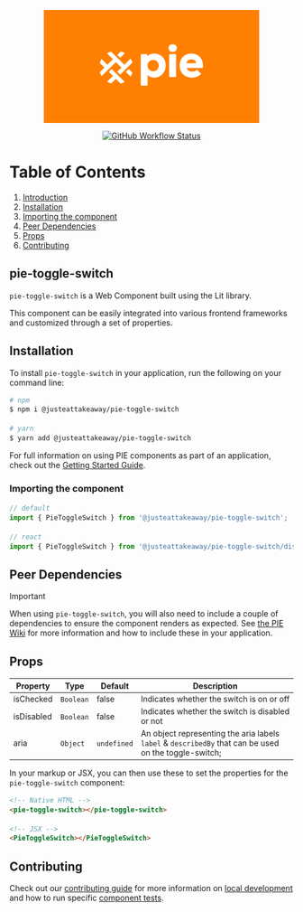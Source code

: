 <p align="center">
  <img align="center" src="../../../readme_image.png" height="200" alt="">
</p>

<p align="center">
  <a href="https://www.npmjs.com/@justeattakeaway/pie-toggle-switch">
    <img alt="GitHub Workflow Status" src="https://img.shields.io/npm/v/@justeattakeaway/pie-toggle-switch.svg">
  </a>
</p>

# Table of Contents

1. [Introduction](#pie-toggle-switch)
2. [Installation](#installation)
3. [Importing the component](#importing-the-component)
4. [Peer Dependencies](#peer-dependencies)
5. [Props](#props)
6. [Contributing](#contributing)

## pie-toggle-switch

`pie-toggle-switch` is a Web Component built using the Lit library.

This component can be easily integrated into various frontend frameworks and customized through a set of properties.


## Installation

To install `pie-toggle-switch` in your application, run the following on your command line:

```bash
# npm
$ npm i @justeattakeaway/pie-toggle-switch

# yarn
$ yarn add @justeattakeaway/pie-toggle-switch
```

For full information on using PIE components as part of an application, check out the [Getting Started Guide](https://github.com/justeattakeaway/pie/wiki/Getting-started-with-PIE-Web-Components).


### Importing the component

```js
// default
import { PieToggleSwitch } from '@justeattakeaway/pie-toggle-switch';

// react
import { PieToggleSwitch } from '@justeattakeaway/pie-toggle-switch/dist/react';
```


## Peer Dependencies

> [!IMPORTANT]
> When using `pie-toggle-switch`, you will also need to include a couple of dependencies to ensure the component renders as expected. See [the PIE Wiki](https://github.com/justeattakeaway/pie/wiki/Getting-started-with-PIE-Web-Components#expected-dependencies) for more information and how to include these in your application.


## Props

| Property | Type | Default | Description |
|---|---|---|---|
| isChecked | `Boolean` | false | Indicates whether the switch is on or off |
| isDisabled | `Boolean` | false | Indicates whether the switch is disabled or not |
| aria  | `Object`  | `undefined`  | An object representing the aria labels `label` & `describedBy` that can be used on the toggle-switch;

In your markup or JSX, you can then use these to set the properties for the `pie-toggle-switch` component:

```html
<!-- Native HTML -->
<pie-toggle-switch></pie-toggle-switch>

<!-- JSX -->
<PieToggleSwitch></PieToggleSwitch>
```

## Contributing

Check out our [contributing guide](https://github.com/justeattakeaway/pie/wiki/Contributing-Guide) for more information on [local development](https://github.com/justeattakeaway/pie/wiki/Contributing-Guide#local-development) and how to run specific [component tests](https://github.com/justeattakeaway/pie/wiki/Contributing-Guide#testing).